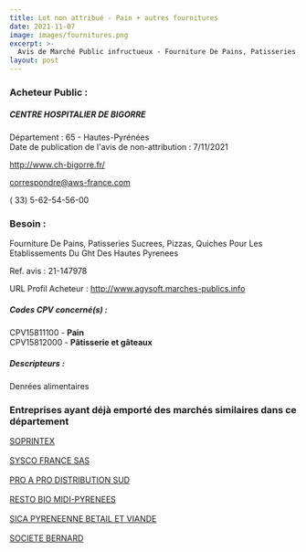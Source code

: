 ```yaml
---
title: Lot non attribué - Pain + autres fournitures
date: 2021-11-07
image: images/fournitures.png
excerpt: >-
  Avis de Marché Public infructueux - Fourniture De Pains, Patisseries Sucrees, Pizzas, Quiches Pour Les Etablissements Du Ght Des Hautes Pyrenees
layout: post
---
```


### Acheteur Public :
##### CENTRE HOSPITALIER DE BIGORRE
Département : 65 - Hautes-Pyrénées<br/>
Date de publication de l'avis de non-attribution : 7/11/2021


http://www.ch-bigorre.fr/

correspondre@aws-france.com

( 33) 5-62-54-56-00
### Besoin :

Fourniture De Pains, Patisseries Sucrees, Pizzas, Quiches Pour Les Etablissements Du Ght Des Hautes Pyrenees

Ref. avis : 21-147978

URL Profil Acheteur : http://www.agysoft.marches-publics.info

##### Codes CPV concerné(s) :
CPV15811100 - **Pain** <br/>
CPV15812000 - **Pâtisserie et gâteaux** <br/>

##### Descripteurs :
Denrées alimentaires <br/>

### Entreprises ayant déjà emporté des marchés similaires dans ce département
<a href="/entreprise-544/siren-306665613">SOPRINTEX</a><br/><br/>
<a href="/entreprise-545/siren-316807015">SYSCO FRANCE SAS</a><br/><br/>
<a href="/entreprise-553/siren-385006234">PRO A PRO DISTRIBUTION SUD</a><br/><br/>
<a href="/entreprise-564/siren-477883847">RESTO BIO MIDI-PYRENEES</a><br/><br/>
<a href="/entreprise-574/siren-777349341">SICA PYRENEENNE BETAIL ET VIANDE</a><br/><br/>
<a href="/entreprise-582/siren-869500223">SOCIETE BERNARD</a><br/><br/>
